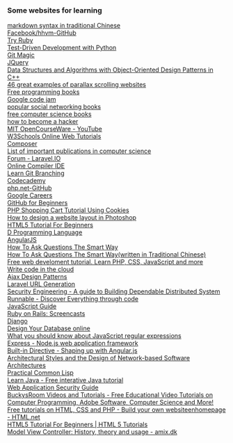 <script>
  function hide(obj){
    alert("test");
  }
</script>
<div>
<h3 id="#1" onclick="hide(this)">Some websites for learning</h3>
<a href="https://github.com/othree/markdown-syntax-zhtw">markdown syntax in traditional Chinese</a><br/>
<a href="https://github.com/facebook/hhvm">Facebook/hhvm-GitHub</a><br/>
<a href="http://tryruby.org/levels/1/challenges/1">Try Ruby</a><br/>
<a href="http://chimera.labs.oreilly.com/books/1234000000754/pr01.html">Test-Driven Development with Python</a><br/>
<a href="http://www-cs-students.stanford.edu/~blynn/gitmagic/">Git Magic</a><br/>
<a href="http://jquery.com/">JQuery</a><br/>
<a href="http://www.brpreiss.com/books/opus4/html/book.html">Data Structures and Algorithms
with Object-Oriented Design Patterns in C++</a><br/>
<a href="http://www.creativebloq.com/web-design/parallax-scrolling-1131762">46 great examples of parallax scrolling websites</a><br/>
<a href="https://github.com/vhf/free-programming-books/blob/master/free-programming-books.md">Free programming books</a><br/>
<a href="https://code.google.com/codejam/contests.html">Google code jam</a><br/>
<a href="http://www.goodreads.com/shelf/show/social-networking">popular social networking books</a><br/>
<a href="http://freecomputerbooks.com/compscCategory.html">free computer science books</a><br/>
<a href="http://www.catb.org/esr/faqs/hacker-howto.html#why_this">how to become a hacker</a><br/>
<a href="https://www.youtube.com/channel/UCEBb1b_L6zDS3xTUrIALZOw">MIT OpenCourseWare - YouTube</a><br/>
<a href="http://www.w3schools.com/">W3Schools Online Web Tutorials</a><br/>
<a href="https://getcomposer.org/doc/00-intro.md#dependency-management">Composer</a><br/>
<a href="http://en.wikipedia.org/wiki/List_of_important_publications_in_computer_science">List of important publications in computer science</a><br/>
<a href="http://laravel.io/forum">Forum - Laravel.IO</a><br/>
<a href="http://ideone.com/">Online Compiler IDE</a><br/>
<a href="http://pcottle.github.io/learnGitBranching/">Learn Git Branching</a><br/>
<a href="http://www.codecademy.com/">Codecademy</a><br/>
<a href="https://github.com/php">php.net-GitHub</a><br/>
<a href="http://www.google.com/about/careers/">Google Careers</a><br/>
<a href="http://readwrite.com/2013/09/30/understanding-github-a-journey-for-beginners-part-1">GitHub for Beginners</a><br/>
<a href="http://www.codeofaninja.com/2014/09/php-shopping-cart-tutorial-using-cookies.html">PHP Shopping Cart Tutorial Using Cookies</a><br/>
<a href="http://www.entheosweb.com/photoshop/layout.asp">How to design a website layout in Photoshop</a><br/>
<a href="http://www.html5tutorial4u.com/">HTML5 Tutorial For Beginners</a><br/>
<a href="http://dlang.org/">D Programming Language</a><br/>
<a href="https://angularjs.org/">AngularJS</a><br/>
<a href=http://www.catb.org/esr/faqs/smart-questions.html"">How To Ask Questions The Smart Way</a><br/>
<a href="https://code.google.com/p/smartquestions/wiki/BeforeYouAsk">How To Ask Questions The Smart Way(written in Traditional Chinese)</a><br/>
<a href="https://phpacademy.org/">Free web develoment tutorial. Learn PHP, CSS, JavaScript and more</a><br/>
<a href="https://koding.com/">Write code in the cloud</a><br/>
<a href="https://www.scribd.com/doc/15490788/Ajax-Design-Patterns">Ajax Design Patterns</a><br/>
<a href="http://clivern.com/laravel-url-generation/">Laravel URL Generation</a><br/>
<a href="http://www.cl.cam.ac.uk/~rja14/book.html">Security Engineering - A guide to Building Dependable Distributed System</a><br/>
<a href="http://runnable.com/">Runnable - Discover Everything through code</a><br/>
<a href="https://developer.mozilla.org/en-US/docs/Web/JavaScript/Guide">JavaScript Guide</a><br/>
<a href="http://rubyonrails.org/screencasts/">Ruby on Rails: Screencasts</a><br/>
<a href="https://www.djangoproject.com/">Django</a><br/>
<a href="http://www.vertabelo.com/">Design Your Database online</a><br/>
<a href="http://bjorn.tipling.com/state-and-regular-expressions-in-javascript">What you should know about JavaScript regular expressions</a><br/>
<a href="http://expressjs.com/">Express - Node.js web application framework</a><br/>
<a href="http://campus.codeschool.com/courses/shaping-up-with-angular-js/level/1/section/3/video/1">Built-in Directive - Shaping up with Angular.js</a><br/>
<a href="http://www.ics.uci.edu/~fielding/pubs/dissertation/top.htm">Architectural Styles and the Design of Network-based Software Architectures</a><br/>
<a href="http://www.gigamonkeys.com/book/">Practical Common Lisp</a><br/>
<a href="http://www.learnjavaonline.org/">Learn Java - Free interative Java tutorial</a><br/>
<a href="http://en.wikibooks.org/wiki/Web_Application_Security_Guide">Web Application Security Guide</a><br/>
<a href="https://buckysroom.org/videos.php">BuckysRoom Videos and Tutorials - Free Educational Video Tutorials on Computer Programming, Adobe Software, Computer Science and More!</a><br/>
<a href="http://html.net/">Free tutorials on HTML, CSS and PHP - Build your own websiteenhomepage - HTML.net</a><br/>
<a href="http://www.html5tutorial4u.com/">HTML5 Tutorial For Beginners | HTML 5 Tutorials</a><br/>
<a href="http://amix.dk/blog/post/19615">Model View Controller: History, theory and usage - amix.dk</a><br/>
<a href=""></a><br/>
<a href=""></a><br/>
<a href=""></a><br/>
<a href=""></a><br/>
<a href=""></a><br/>
<a href=""></a><br/>
<a href=""></a><br/>
<a href=""></a><br/>
<a href=""></a><br/>
<a href=""></a><br/>
<a href=""></a><br/>
<a href=""></a><br/>
<a href=""></a><br/>
<a href=""></a><br/>
<a href=""></a><br/>
<a href=""></a><br/>
<a href=""></a><br/>
<a href=""></a><br/>
</div>

